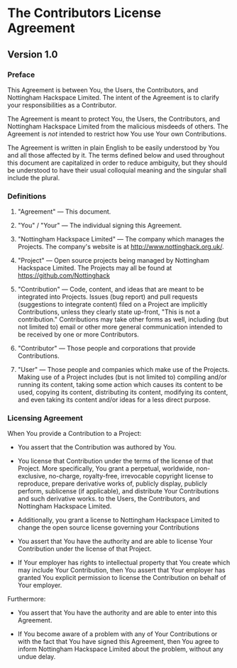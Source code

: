 # The Contributors License Agreement

## Version 1.0

### Preface

This Agreement is between You, the Users, the Contributors, and Nottingham Hackspace Limited. The intent of the Agreement is to clarify your responsibilities as a Contributor.

The Agreement is meant to protect You, the Users, the Contributors, and Nottingham Hackspace Limited from the malicious misdeeds of others. The Agreement is *not* intended to restrict how You use Your own Contributions.

The Agreement is written in plain English to be easily understood by You and all those affected by it. The terms defined below and used throughout this document are capitalized in order to reduce ambiguity, but they should be understood to have their usual colloquial meaning and the singular shall include the plural.

### Definitions

1. "Agreement" &mdash; This document.

2. "You" / "Your" &mdash; The individual signing this Agreement.

3. "Nottingham Hackspace Limited" &mdash; The company which manages the Projects. The company's website is at <http://www.nottinghack.org.uk/>.

4. "Project" &mdash; Open source projects being managed by Nottingham Hackspace Limited. The Projects may all be found at <https://github.com/Nottinghack>

5. "Contribution" &mdash; Code, content, and ideas that are meant to be integrated into Projects. Issues (bug report) and pull requests (suggestions to integrate content) filed on a Project are implicitly Contributions, unless they clearly state up-front, "This is not a contribution." Contributions may take other forms as well, including (but not limited to) email or other more general communication intended to be received by one or more Contributors.

6. "Contributor" &mdash; Those people and corporations that provide Contributions.

7. "User" &mdash; Those people and companies which make use of the Projects. Making use of a Project includes (but is not limited to) compiling and/or running its content, taking some action which causes its content to be used, copying its content, distributing its content, modifying its content, and even taking its content and/or ideas for a less direct purpose.


### Licensing Agreement

When You provide a Contribution to a Project:

* You assert that the Contribution was authored by You.

* You license that Contribution under the terms of the license of that Project. More specifically, You grant a perpetual, worldwide, non-exclusive, no-charge, royalty-free, irrevocable copyright license to reproduce, prepare derivative works of, publicly display, publicly perform, sublicense (if applicable), and distribute Your Contributions and such derivative works. to the Users, the Contributors, and Nottingham Hackspace Limited.

* Additionally, you grant a license to Nottingham Hackspace Limited to change the open source license governing your Contributions

* You assert that You have the authority and are able to license Your Contribution under the license of that Project.

* If Your employer has rights to intellectual property that You create which may include Your Contribution, then You assert that Your employer has granted You explicit permission to license the Contribution on behalf of Your employer.

Furthermore:

* You assert that You have the authority and are able to enter into this Agreement.

* If You become aware of a problem with any of Your Contributions or with the fact that You have signed this Agreement, then You agree to inform Nottingham Hackspace Limited about the problem, without any undue delay.